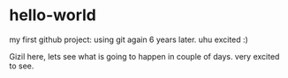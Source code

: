 # hello-world
my first github project: using git again 6 years later. uhu excited :)

Gizil here, lets see what is going to happen in couple of days. very excited to see.
